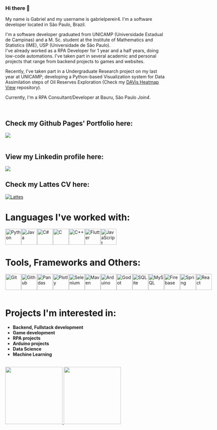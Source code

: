 ### Hi there 👋
My name is Gabriel and my username is gabrielpereir4. I'm a software developer located in São Paulo, Brazil.

I'm a software developer graduated from UNICAMP (Universidade Estadual de Campinas) and a M. Sc. student at the Institute of Mathematics and Statistics (IME), USP (Universidade de São Paulo). <br>
I've already worked as a RPA Developer for 1 year and a half years, doing low-code automations.
I've taken part in several academic and personal projects that range from backend projects to games and websites.

Recently, I've taken part in a Undergraduate Research project on my last year at UNICAMP; developing a Python-based Visualization system for Data Assimilation steps of Oil Reserves Exploration (Check my [DAVis Heatmap View](https://github.com/gabrielpereir4/davis_heatmap_view) repository).

Currently, I'm a RPA Consultant/Developer at Bauru, São Paulo *Join4*.

<br>

## Check my Github Pages' Portfolio here:
<div>
  <a href="https://gabrielpereir4.github.io/gabriel-portfolio/" target="_blank">
    <img loading="lazy" src="https://img.shields.io/badge/-Portfolio-7900C2?style=for-the-badge&logo=web&logoColor=white" target="_blank">
  </a>   
</div>

<br>

## View my Linkedin profile here:
<div>
  <a href="https://www.linkedin.com/in/gabriel-josé-pereira-42316b217" target="_blank"><img loading="lazy" src="https://img.shields.io/badge/-LinkedIn-%230077B5?style=for-the-badge&logo=linkedin&logoColor=white" target="_blank"></a>   
</div>

## Check my Lattes CV here:
<div>
  <a href="http://lattes.cnpq.br/9637647215636047" target="_blank">
    <img src="https://img.shields.io/badge/-Lattes-%231A73E8?style=for-the-badge&logoColor=white" alt="Lattes">
  </a>
</div>

<h1>Languages I've worked with:</h1>
<div style="display: flex; flex-direction: row;">
  <img src="https://cdn.jsdelivr.net/gh/devicons/devicon/icons/python/python-original.svg" width='50' height='50' title="Python"/>
  <img src="https://cdn.jsdelivr.net/gh/devicons/devicon/icons/java/java-original.svg" width='50' height='50' title="Java"/>
  <img src="https://cdn.jsdelivr.net/gh/devicons/devicon/icons/csharp/csharp-original.svg" width='50' height='50' title='C#'/>
  <img src="https://cdn.jsdelivr.net/gh/devicons/devicon/icons/c/c-original.svg" width='50' height='50' title='C'/>
  <img src="https://cdn.jsdelivr.net/gh/devicons/devicon/icons/cplusplus/cplusplus-original.svg" width='50' height='50' title='C++'/>
  <img src="https://cdn.jsdelivr.net/gh/devicons/devicon@latest/icons/flutter/flutter-original.svg" width='50' height='50' title='Flutter'/>
  <img src="https://cdn.jsdelivr.net/gh/devicons/devicon@latest/icons/javascript/javascript-original.svg" width='50' height='50' title='JavaScript'/>
</div>

<h1>Tools, Frameworks and Others:</h1>
<div style="display: flex; flex-direction: row;">
  <img src="https://cdn.jsdelivr.net/gh/devicons/devicon@latest/icons/git/git-original.svg" width='50' height='50' title="Git"/>
  <img src="https://cdn.jsdelivr.net/gh/devicons/devicon@latest/icons/github/github-original.svg" width='50' height='50' title="Github"/>
  <img src="https://cdn.jsdelivr.net/gh/devicons/devicon@latest/icons/pandas/pandas-original.svg" width='50' height='50' title="Pandas"/>
  <img src="https://cdn.jsdelivr.net/gh/devicons/devicon@latest/icons/plotly/plotly-original.svg" width='50' height='50' title="Plotly"/>
  <img src="https://cdn.jsdelivr.net/gh/devicons/devicon@latest/icons/selenium/selenium-original.svg" width='50' height='50' title="Selenium"/>
  <img src="https://cdn.jsdelivr.net/gh/devicons/devicon@latest/icons/maven/maven-original.svg" width='50' height='50' title="Maven"/>
  <img src="https://cdn.jsdelivr.net/gh/devicons/devicon@latest/icons/arduino/arduino-original-wordmark.svg" width='50' height='50' title="Arduino"/>
  <img src="https://cdn.jsdelivr.net/gh/devicons/devicon@latest/icons/godot/godot-original.svg" width='50' height='50' title="Godot"/>
  <img src="https://cdn.jsdelivr.net/gh/devicons/devicon@latest/icons/sqlite/sqlite-original.svg" width='50' height='50' title="SQLite"/>
  <img src="https://cdn.jsdelivr.net/gh/devicons/devicon@latest/icons/mysql/mysql-original.svg" width='50' height='50' title="MySQL"/>
  <img src="https://cdn.jsdelivr.net/gh/devicons/devicon@latest/icons/firebase/firebase-original.svg" width='50' height='50' title="Firebase"/>
  <img src="https://cdn.jsdelivr.net/gh/devicons/devicon@latest/icons/spring/spring-original.svg" width='50' height='50' title="Spring"/>
  <img src="https://cdn.jsdelivr.net/gh/devicons/devicon@latest/icons/react/react-original.svg" width='50' height='50' title="React"/>
          


</div>

<br>

# Projects I'm interested in:
- **Backend, Fullstack development**
- **Game development**
- **RPA projects**
- **Arduino projects**
- **Data Science**
- **Machine Learning**

<br>

<div>
<a href="https://github.com/gabrielpereir4">
<img loading="lazy" height="180em" src="https://github-readme-stats.vercel.app/api/top-langs/?username=gabrielpereir4&layout=compact&langs_count=7&theme=dracula"/>
<img loading="lazy" height="180em" src="https://github-readme-stats.vercel.app/api?username=gabrielpereir4&show_icons=true&theme=dracula&include_all_commits=true&count_private=true"/>
</div>
          
<!--
**gabrielpereir4/gabrielpereir4** is a ✨ _special_ ✨ repository because its `README.md` (this file) appears on your GitHub profile.

Here are some ideas to get you started:

- 🔭 I’m currently working on ...
- 🌱 I’m currently learning ...
- 👯 I’m looking to collaborate on ...
- 🤔 I’m looking for help with ...
- 💬 Ask me about ...
- 📫 How to reach me: ...
- 😄 Pronouns: ...
- ⚡ Fun fact: ...
-->
